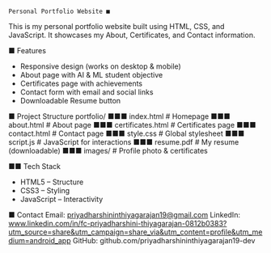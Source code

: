                                                                     Personal Portfolio Website ■
This is my personal portfolio website built using HTML, CSS, and JavaScript. It showcases my About, Certificates, and Contact information.

■ Features
- Responsive design (works on desktop & mobile)
- About page with AI & ML student objective
- Certificates page with achievements
- Contact form with email and social links
- Downloadable Resume button

■ Project Structure
portfolio/
■■■ index.html # Homepage
■■■ about.html # About page
■■■ certificates.html # Certificates page
■■■ contact.html # Contact page
■■■ style.css # Global stylesheet
■■■ script.js # JavaScript for interactions
■■■ resume.pdf # My resume (downloadable)
■■■ images/ # Profile photo & certificates

■■ Tech Stack
- HTML5 – Structure
- CSS3 – Styling
- JavaScript – Interactivity

■ Contact
Email: priyadharshininthiyagarajan19@gmail.com
LinkedIn: www.linkedin.com/in/fc-priyadharshini-thiyagarajan-0812b0383?utm_source=share&utm_campaign=share_via&utm_content=profile&utm_medium=android_app
GitHub: github.com/priyadharshininthiyagarajan19-dev
